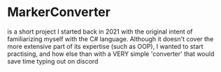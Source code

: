 # MarkerConverter 
is a short project I started back in 2021 with the original intent of familiarizing myself with the C# language. Although it doesn't cover the more extensive part of its expertise (such as OOP), I wanted to start practising, and how else than with a VERY simple 'converter' that would save time typing out on discord
